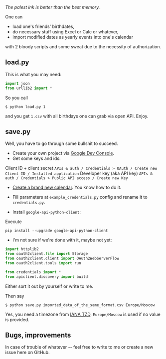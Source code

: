 _The palest ink is better than the best memory._

One can 
* load one's friends' birthdates, 
* do necessary stuff using Excel or Calc or whatever,
* import modified dates as yearly events into one's calendar

with 2 bloody scripts and some sweat due to the necessity of authorization.

## load.py

This is what you may need:
```python
import json
from urllib2 import *
```

So you call
```
$ python load.py 1
```
and you get `1.csv` with all birthdays one can grab via open API. Enjoy.

## save.py

Well, you have to go through some bullshit to succeed.

* Create your own project via [Google Dev Console](http://console.developers.google.com).
* Get some keys and ids:
 
Client ID + client secret
`APIs & auth / Credentials > OAuth / Create new Client ID / Installed application`
Developer key (aka API key)
`APIs & auth / Credentials > Public API access / Create new Key`

* [Create a brand new calendar](https://www.google.com/calendar/). You know how to do it.

* Fill parameters at `example_credentials.py` config and rename it to `credentials.py`.

* Install `google-api-python-client`:

Execute 
```
pip install --upgrade google-api-python-client
```

* I'm not sure if we're done with it, maybe not yet: 

```python
import httplib2
from oauth2client.file import Storage
from oauth2client.client import OAuth2WebServerFlow
from oauth2client.tools import run

from credentials import *
from apiclient.discovery import build
```
Either sort it out by yourself or write to me.


Then say
```
$ python save.py imported_data_of_the_same_format.csv Europe/Moscow
```

Yes, you need a timezone from [IANA TZD](http://en.wikipedia.org/wiki/Category:Tz_database).
`Europe/Moscow` is used if no value is provided.

## Bugs, improvements

In case of trouble of whatever -- feel free to write to me or create a new issue here on GitHub.